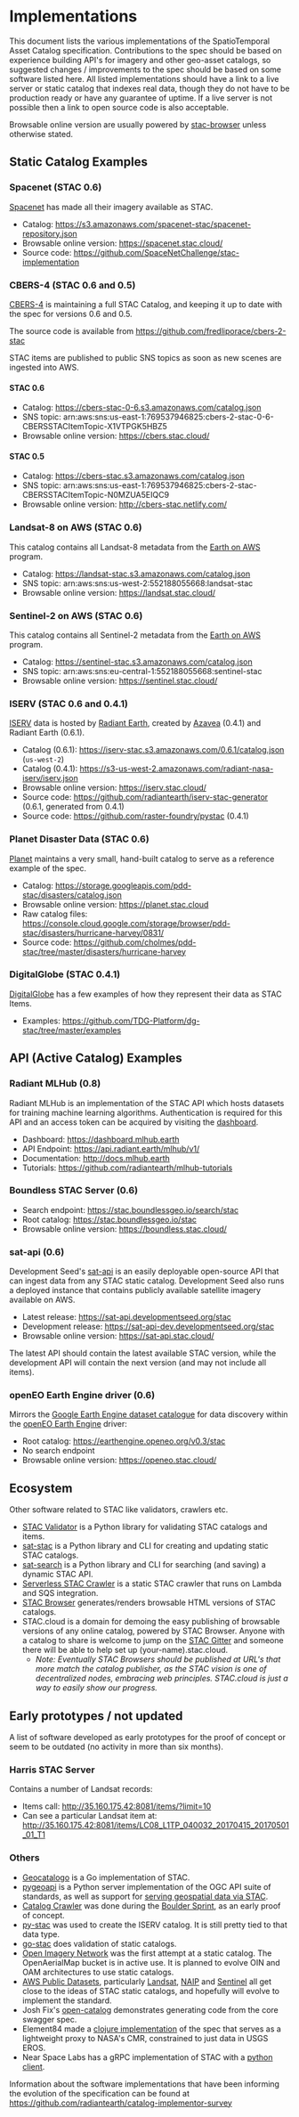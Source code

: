 # Implementations

This document lists the various implementations of the SpatioTemporal Asset Catalog specification. Contributions 
to the spec should be based on experience building API's for imagery and other geo-asset catalogs, so suggested
changes / improvements to the spec should be based on some software listed here. All listed implementations should have a link to a live server or static catalog that indexes real data, though they do not have to be production ready or have any guarantee of uptime. If a live server is not possible then a link to open source code is also acceptable. 

Browsable online version are usually powered by [stac-browser](https://github.com/radiantearth/stac-browser/) unless otherwise stated.

## Static Catalog Examples

### Spacenet (STAC 0.6)

[Spacenet](https://spacenetchallenge.github.io/) has made all their imagery available as STAC.

- Catalog: https://s3.amazonaws.com/spacenet-stac/spacenet-repository.json 
- Browsable online version: https://spacenet.stac.cloud/
- Source code: https://github.com/SpaceNetChallenge/stac-implementation

### CBERS-4 (STAC 0.6 and 0.5)

[CBERS-4](https://en.wikipedia.org/wiki/China%E2%80%93Brazil_Earth_Resources_Satellite_program) is maintaining 
a full STAC Catalog, and keeping it up to date with the spec for versions 0.6 and 0.5.

The source code is available from https://github.com/fredliporace/cbers-2-stac

STAC items are published to public SNS topics as soon as new scenes are ingested into AWS.

#### STAC 0.6

- Catalog: https://cbers-stac-0-6.s3.amazonaws.com/catalog.json
- SNS topic: arn:aws:sns:us-east-1:769537946825:cbers-2-stac-0-6-CBERSSTACItemTopic-X1VTPGK5HBZ5
- Browsable online version: https://cbers.stac.cloud/

#### STAC 0.5

- Catalog: https://cbers-stac.s3.amazonaws.com/catalog.json
- SNS topic: arn:aws:sns:us-east-1:769537946825:cbers-2-stac-CBERSSTACItemTopic-N0MZUA5EIQC9
- Browsable online version: http://cbers-stac.netlify.com/

### Landsat-8 on AWS (STAC 0.6)

This catalog contains all Landsat-8 metadata from the [Earth on AWS](https://aws.amazon.com/earth/) program.

- Catalog: https://landsat-stac.s3.amazonaws.com/catalog.json
- SNS topic: arn:aws:sns:us-west-2:552188055668:landsat-stac
- Browsable online version: https://landsat.stac.cloud/

### Sentinel-2 on AWS (STAC 0.6)

This catalog contains all Sentinel-2 metadata from the [Earth on AWS](https://aws.amazon.com/earth/) program.

- Catalog: https://sentinel-stac.s3.amazonaws.com/catalog.json
- SNS topic: arn:aws:sns:eu-central-1:552188055668:sentinel-stac
- Browsable online version: https://sentinel.stac.cloud/


### ISERV (STAC 0.6 and 0.4.1)

[ISERV](https://www.nasa.gov/mission_pages/station/research/experiments/867.html)
data is hosted by [Radiant Earth](http://radiant.earth), created by
[Azavea](http://azavea.com) (0.4.1) and Radiant Earth (0.6.1).

- Catalog (0.6.1): https://iserv-stac.s3.amazonaws.com/0.6.1/catalog.json (`us-west-2`)
- Catalog (0.4.1): https://s3-us-west-2.amazonaws.com/radiant-nasa-iserv/iserv.json
- Browsable online version: https://iserv.stac.cloud/
- Source code: https://github.com/radiantearth/iserv-stac-generator (0.6.1, generated from 0.4.1)
- Source code: https://github.com/raster-foundry/pystac (0.4.1)

### Planet Disaster Data (STAC 0.6)

[Planet](http://planet.com) maintains a very small, hand-built catalog to serve as a reference example
of the spec.

- Catalog: https://storage.googleapis.com/pdd-stac/disasters/catalog.json
- Browsable online version: https://planet.stac.cloud
- Raw catalog files: https://console.cloud.google.com/storage/browser/pdd-stac/disasters/hurricane-harvey/0831/
- Source code: https://github.com/cholmes/pdd-stac/tree/master/disasters/hurricane-harvey

### DigitalGlobe (STAC 0.4.1)

[DigitalGlobe](http://digitalglobe.com) has a few examples of how they represent their data as STAC Items.

- Examples: https://github.com/TDG-Platform/dg-stac/tree/master/examples

## API (Active Catalog) Examples

### Radiant MLHub (0.8)

Radiant MLHub is an implementation of the STAC API which hosts datasets for training machine learning algorithms. Authentication is required for this API and an access token can be acquired by visiting the [dashboard](https://dashboard.mlhub.earth).

* Dashboard: https://dashboard.mlhub.earth
* API Endpoint: https://api.radiant.earth/mlhub/v1/
* Documentation: http://docs.mlhub.earth
* Tutorials: https://github.com/radiantearth/mlhub-tutorials

### Boundless STAC Server (0.6)

* Search endpoint: https://stac.boundlessgeo.io/search/stac
* Root catalog: https://stac.boundlessgeo.io/stac
* Browsable online version: https://boundless.stac.cloud/

### sat-api (0.6)

Development Seed's [sat-api](https://github.com/sat-utils/sat-api) is an easily deployable open-source API that can ingest data from any STAC static catalog. Development Seed also runs a deployed instance that contains publicly available satellite imagery available on AWS.

* Latest release: https://sat-api.developmentseed.org/stac
* Development release: https://sat-api-dev.developmentseed.org/stac
* Browsable online version: https://sat-api.stac.cloud/

The latest API should contain the latest available STAC version, while the development API will contain the next version (and may not include all items).

### openEO Earth Engine driver (0.6)

Mirrors the [Google Earth Engine dataset catalogue](https://developers.google.com/earth-engine/datasets/) for data discovery within the [openEO Earth Engine](https://github.com/Open-EO/openeo-earthengine-driver) driver:

* Root catalog: https://earthengine.openeo.org/v0.3/stac
* No search endpoint
* Browsable online version: https://openeo.stac.cloud/

## Ecosystem

Other software related to STAC like validators, crawlers etc.

 * [STAC Validator](https://github.com/sparkgeo/stac-validator) is a Python library for validating STAC catalogs and items.
 * [sat-stac](https://github.com/sat-utils/sat-stac]) is a Python library and CLI for creating and updating static STAC catalogs.
 * [sat-search](https://github.com/sat-utils/sat-search) is a Python library and CLI for searching (and saving) a dynamic STAC API.
 * [Serverless STAC Crawler](https://github.com/fredliporace/stac-crawler) is a static STAC crawler that runs on Lambda and SQS integration.
 * [STAC Browser](https://github.com/radiantearth/stac-browser/) generates/renders browsable HTML versions of STAC catalogs.
 * STAC.cloud is a domain for demoing the easy publishing of browsable versions of any online catalog, powered by STAC Browser. Anyone with a catalog to share is welcome to jump on the [STAC Gitter](https://gitter.im/SpatioTemporal-Asset-Catalog/Lobby) and someone there will be able to help set up (your-name).stac.cloud. 
    * *Note: Eventually STAC Browsers should be published at URL's that more match the catalog publisher, as the STAC vision is one of decentralized nodes, embracing web principles. STAC.cloud is just a way to easily show our progress.*

## Early prototypes / not updated

A list of software developed as early prototypes for the proof of concept or seem to be outdated (no activity in more than six months).

### Harris STAC Server

Contains a number of Landsat records:

* Items call: http://35.160.175.42:8081/items/?limit=10 
* Can see a particular Landsat item at: http://35.160.175.42:8081/items/LC08_L1TP_040032_20170415_20170501_01_T1

### Others

* [Geocatalogo](https://github.com/go-spatial/geocatalogo) is a Go implementation of STAC.
* [pygeoapi](https://pygeoapi.io) is a Python server implementation of the OGC API suite of standards, as well as support for [serving geospatial data via STAC](https://docs.pygeoapi.io/en/latest/data-publishing/stac.html).
* [Catalog Crawler](https://github.com/radiantearth/community-sprints/tree/master/10252017-boulder-co/catalog-crawler) was done during the [Boulder Sprint](https://github.com/radiantearth/community-sprints/tree/master/10252017-boulder-co), as an early proof of concept.
* [py-stac](https://github.com/raster-foundry/pystac) was used to create the ISERV catalog. It is still pretty tied to that data type.
* [go-stac](https://github.com/planetlabs/go-stac) does validation of static catalogs.
* [Open Imagery Network](https://openimagerynetwork.github.io/) was the first attempt at a static catalog. The OpenAerialMap 
  bucket is in active use. It is planned to evolve OIN and OAM architectures to use static catalogs.
* [AWS Public Datasets](http://aws.amazon.com/public-datasets/), particularly [Landsat](http://aws.amazon.com/public-datasets/landsat/), 
  [NAIP](https://aws.amazon.com/public-datasets/naip/) and [Sentinel](http://sentinel-pds.s3-website.eu-central-1.amazonaws.com/) all
  get close to the ideas of STAC static catalogs, and hopefully will evolve to implement the standard.
* Josh Fix's [open-catalog](https://github.com/joshfix/open-catalog) demonstrates generating code from the core swagger spec.
* Element84 made a [clojure implementation](https://github.com/Element84/catalog-api-spec/tree/dev/implementations/e84) of the spec that serves as a lightweight proxy to NASA's CMR, constrained to just data in USGS EROS.
* Near Space Labs has a gRPC implementation of STAC with a [python client](https://github.com/nearspacelabs/stac-client-python).  

Information about the software implementations that have been informing the evolution of the specification can be found at
https://github.com/radiantearth/catalog-implementor-survey
